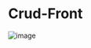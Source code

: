 # Crud-Front

![image](https://github.com/Vitor-ext/Crud-Front/assets/83734913/6ebefd22-86d8-435a-acdb-b5f09bf8d444)
